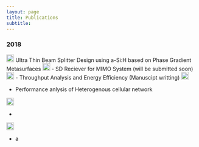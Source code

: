 ```yaml
---
layout: page
title: Publications
subtitle: 
---
```



### 2018
<img src="../img/journal-article.png" height="20px">
Ultra Thin Beam Splitter Design using a-Si:H based on Phase Gradient Metasurfaces

<img src="../img/journal-article.png" height="20px">
- SD Reciever for MIMO System (will be submitted soon)

<img src="../img/journal-article.png" height="20px">
- Throughput Analysis and Energy Efficiency (Manuscipt writting)


<img src="../img/conference-paper.png" height="20px">

- Performance anlysis of Heterogenous cellular network


<img src="../img/workshop-paper.png" height="20px">

- 

<img src="../img/book-chapter.png" height="20px">

- a









































